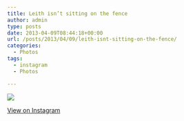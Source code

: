 ```yaml
---
title: Leith isn’t sitting on the fence
author: admin
type: posts
date: 2013-04-09T08:44:18+00:00
url: /posts/2013/04/09/leith-isnt-sitting-on-the-fence/
categories:
  - Photos
tags:
  - instagram
  - Photos

---
```

![][1]

<p class="view-instagram">
  <a href="http://instagram.com/p/X4LJ9hKlqd/">View on Instagram</a>
</p>

 [1]: http://lobban.org/wordpress//HLIC/c3405705d86fddba7f714530bb1eea2c.jpg